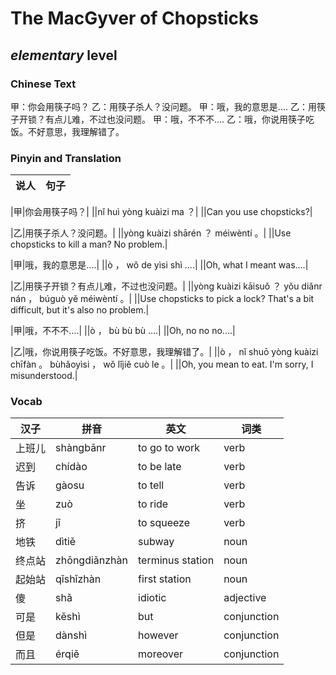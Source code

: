 # The MacGyver of Chopsticks 
## *elementary* level

### Chinese Text
甲：你会用筷子吗？
乙：用筷子杀人？没问题。
甲：哦，我的意思是....
乙：用筷子开锁？有点儿难，不过也没问题。
甲：哦，不不不....
乙：哦，你说用筷子吃饭。不好意思，我理解错了。

### Pinyin and Translation
|说人|句子|
|----|----|

|甲|你会用筷子吗？|
||nǐ huì yòng kuàizi ma ？|
||Can you use chopsticks?|

|乙|用筷子杀人？没问题。|
||yòng kuàizi shārén ？ méiwèntí 。|
||Use chopsticks to kill a man? No problem.|

|甲|哦，我的意思是....|
||ò ， wǒ de yìsi shì ....|
||Oh, what I meant was....|

|乙|用筷子开锁？有点儿难，不过也没问题。|
||yòng kuàizi kāisuǒ ？ yǒu diǎnr nán ， búguò yě méiwèntí 。|
||Use chopsticks to pick a lock? That's a bit difficult, but it's also no problem.|

|甲|哦，不不不....|
||ò ， bù bù bù ....|
||Oh, no no no....|

|乙|哦，你说用筷子吃饭。不好意思，我理解错了。|
||ò ， nǐ shuō yòng kuàizi chīfàn 。 bùhǎoyìsi ， wǒ lǐjiě cuò le 。|
||Oh, you mean to eat. I'm sorry, I misunderstood.|
### Vocab
|汉子|拼音|英文|词类|
|----|----|----|----|
|上班儿|shàngbānr|to go to work|verb|
|迟到|chídào|to be late|verb|
|告诉|gàosu|to tell|verb|
|坐|zuò|to ride|verb|
|挤|jǐ|to squeeze|verb|
|地铁|dìtiě|subway|noun|
|终点站|zhōngdiǎnzhàn|terminus station|noun|
|起始站|qǐshǐzhàn|first station|noun|
|傻|shǎ|idiotic|adjective|
|可是|kěshì|but|conjunction|
|但是|dànshì|however|conjunction|
|而且|érqiě|moreover|conjunction|